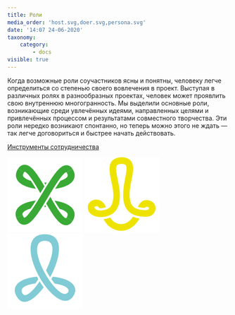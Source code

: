 ```yaml
---
title: Роли
media_order: 'host.svg,doer.svg,persona.svg'
date: '14:07 24-06-2020'
taxonomy:
    category:
        - docs
visible: true
---
```


Когда возможные роли соучастников ясны и понятны, человеку легче определиться со степенью своего вовлечения в проект. Выступая в различных ролях в разнообразных проектах, человек может проявлить свою внутреннюю многогранность. Мы выделили основные роли, возникающие среди увлечённых идеями, направленных целями и привлечённых процессом и результатами совместного творчества. Эти роли нередко возникают спонтанно, но теперь можно этого не ждать — так легче договориться и быстрее начать действовать. 

[Инструменты сотрудничества](/research/tech/collab-tools)

[![Хост](host.svg?resize=120,120&classes=float-left)](./host)
[![Деятель](doer.svg?resize=120,120&classes=float-left)](./doer)
[![Личность](persona.svg?resize=120,120&classes=float-left)](./persona)
